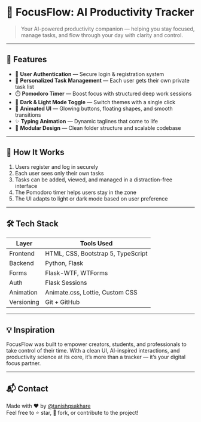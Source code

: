 # 🌟 FocusFlow: AI Productivity Tracker

> Your AI-powered productivity companion — helping you stay focused, manage tasks, and flow through your day with clarity and control.

---

## 🚀 Features

- 🔐 **User Authentication** — Secure login & registration system  
- 🧾 **Personalized Task Management** — Each user gets their own private task list  
- ⏱️ **Pomodoro Timer** — Boost focus with structured deep work sessions  
- 🌙 **Dark & Light Mode Toggle** — Switch themes with a single click  
- 🎨 **Animated UI** — Glowing buttons, floating shapes, and smooth transitions  
- ✨ **Typing Animation** — Dynamic taglines that come to life  
- 🧩 **Modular Design** — Clean folder structure and scalable codebase

---

## 👤 How It Works

1. Users register and log in securely  
2. Each user sees only their own tasks  
3. Tasks can be added, viewed, and managed in a distraction-free interface  
4. The Pomodoro timer helps users stay in the zone  
5. The UI adapts to light or dark mode based on user preference  

---

## 🛠️ Tech Stack

| Layer      | Tools Used                                |
|------------|--------------------------------------------|
| Frontend   | HTML, CSS, Bootstrap 5, TypeScript         |
| Backend    | Python, Flask                              |
| Forms      | Flask-WTF, WTForms                         |
| Auth       | Flask Sessions                             |
| Animation  | Animate.css, Lottie, Custom CSS            |
| Versioning | Git + GitHub                               |

---

## 💡 Inspiration

FocusFlow was built to empower creators, students, and professionals to take control of their time. With a clean UI, AI-inspired interactions, and productivity science at its core, it’s more than a tracker — it’s your digital focus partner.

---

## 📬 Contact

Made with ❤️ by [@tanishqsakhare](https://github.com/tanishqsakhare)  
Feel free to ⭐ star, 🍴 fork, or contribute to the project!

